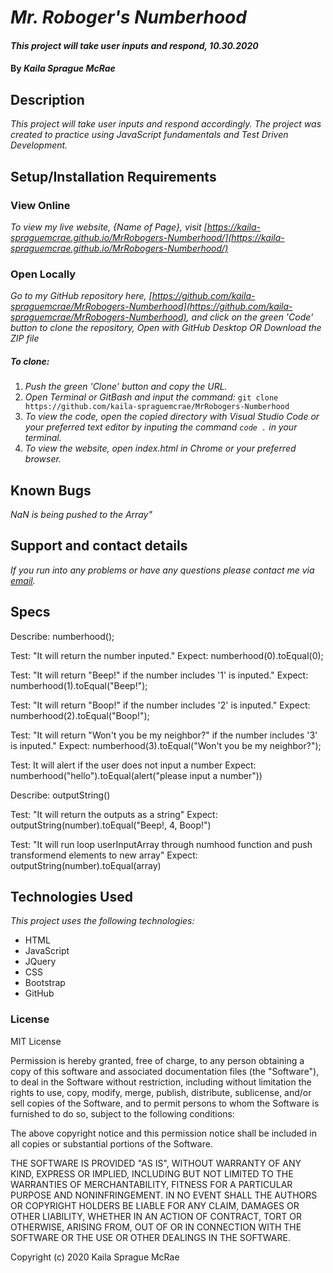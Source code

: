 # _Mr. Roboger's Numberhood_

#### _This project will take user inputs and respond, 10.30.2020_

#### By _**Kaila Sprague McRae**_

## Description

_This project will take user inputs and respond accordingly. The project was created to practice using JavaScript fundamentals and Test Driven Development._

## Setup/Installation Requirements

### View Online

_To view my live website, {Name of Page}, visit [https://kaila-spraguemcrae.github.io/MrRobogers-Numberhood/](https://kaila-spraguemcrae.github.io/MrRobogers-Numberhood/)_

### Open Locally

_Go to my GitHub repository here, [https://github.com/kaila-spraguemcrae/MrRobogers-Numberhood](https://github.com/kaila-spraguemcrae/MrRobogers-Numberhood), and click on the green 'Code' button to clone the repository, Open with GitHub Desktop OR Download the ZIP file_

##### To clone:
1. _Push the green 'Clone' button and copy the URL._
2. _Open Terminal or GitBash and input the command:_ `git clone https://github.com/kaila-spraguemcrae/MrRobogers-Numberhood`
3. _To view the code, open the copied directory with Visual Studio Code or your preferred text editor by inputing the command `code .` in your terminal._
4. _To view the website, open index.html in Chrome or your preferred browser._

## Known Bugs
_NaN is being pushed to the Array"_

## Support and contact details

_If you run into any problems or have any questions please contact me via [email](mailto:kaila.sprague@icloud.com)._

## Specs
Describe: numberhood();

Test: "It will return the number inputed."
Expect: numberhood(0).toEqual(0);

Test: "It will return "Beep!" if the number includes '1' is inputed."
Expect: numberhood(1).toEqual("Beep!");

Test: "It will return "Boop!" if the number includes '2' is inputed."
Expect: numberhood(2).toEqual("Boop!");

Test: "It will return "Won't you be my neighbor?" if the number includes '3' is inputed."
Expect: numberhood(3).toEqual("Won't you be my neighbor?");

Test: It will alert if the user does not input a number
Expect: numberhood("hello").toEqual(alert("please input a number"))

Describe: outputString()

Test: "It will return the outputs as a string"
Expect: outputString(number).toEqual("Beep!, 4, Boop!")

Test: "It will run loop userInputArray through numhood function and push transformend elements to new array" 
Expect: outputString(number).toEqual(array)

## Technologies Used

_This project uses the following technologies:_

- HTML
- JavaScript
- JQuery
- CSS
- Bootstrap
- GitHub

### License

MIT License

Permission is hereby granted, free of charge, to any person obtaining a copy
of this software and associated documentation files (the "Software"), to deal
in the Software without restriction, including without limitation the rights
to use, copy, modify, merge, publish, distribute, sublicense, and/or sell
copies of the Software, and to permit persons to whom the Software is
furnished to do so, subject to the following conditions:

The above copyright notice and this permission notice shall be included in all
copies or substantial portions of the Software.

THE SOFTWARE IS PROVIDED "AS IS", WITHOUT WARRANTY OF ANY KIND, EXPRESS OR
IMPLIED, INCLUDING BUT NOT LIMITED TO THE WARRANTIES OF MERCHANTABILITY,
FITNESS FOR A PARTICULAR PURPOSE AND NONINFRINGEMENT. IN NO EVENT SHALL THE
AUTHORS OR COPYRIGHT HOLDERS BE LIABLE FOR ANY CLAIM, DAMAGES OR OTHER
LIABILITY, WHETHER IN AN ACTION OF CONTRACT, TORT OR OTHERWISE, ARISING FROM,
OUT OF OR IN CONNECTION WITH THE SOFTWARE OR THE USE OR OTHER DEALINGS IN THE
SOFTWARE.

Copyright (c) 2020 Kaila Sprague McRae